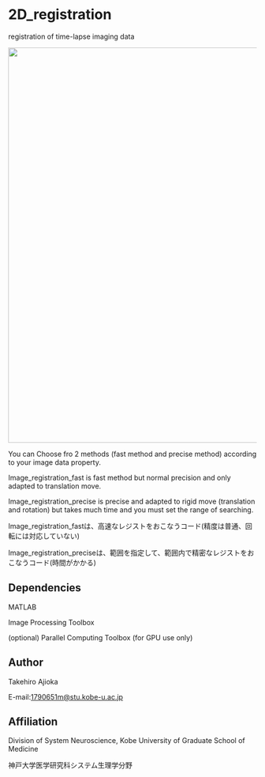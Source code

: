 # 2D_registration
registration of time-lapse imaging data

<img src="doc/demo.gif" width="800" align="below">


You can Choose fro 2 methods (fast method and precise method) according to your image data property.

Image_registration_fast is fast method but normal precision and only adapted to translation move.

Image_registration_precise is precise and adapted to rigid move (translation and rotation) but takes much time and you must set the range of searching.

Image_registration_fastは、高速なレジストをおこなうコード(精度は普通、回転には対応していない)

Image_registration_preciseは、範囲を指定して、範囲内で精密なレジストをおこなうコード(時間がかかる)


## Dependencies
MATLAB

Image Processing Toolbox

(optional) Parallel Computing Toolbox (for GPU use only)


## Author
Takehiro Ajioka 

E-mail:1790651m@stu.kobe-u.ac.jp

## Affiliation

Division of System Neuroscience, Kobe University of Graduate School of Medicine

神戸大学医学研究科システム生理学分野
